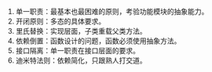 1. 单一职责：最基本也最困难的原则，考验功能模块的抽象能力。
2. 开闭原则：多态的具体要求。
3. 里氏替换：实现层面，子类重载父类方法。
4. 依赖倒置：函数设计的问题，函数必须使用抽象方法。
5. 接口隔离：单一职责在接口层面的要求。
6. 迪米特法则：依赖简化，只跟熟人打交道。
